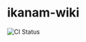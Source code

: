 # ikanam-wiki

![CI Status](https://github.com/MishaAnikutin/ikanam-wiki/actions/workflows/gh-pages.yml/badge.svg)

